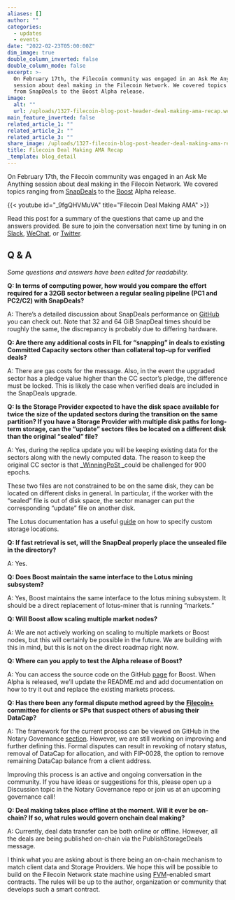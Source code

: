 ```yaml
---
aliases: []
author: ""
categories:
  - updates
  - events
date: "2022-02-23T05:00:00Z"
dim_image: true
double_column_inverted: false
double_column_mode: false
excerpt: >-
  On February 17th, the Filecoin community was engaged in an Ask Me Anything
  session about deal making in the Filecoin Network. We covered topics ranging
  from SnapDeals to the Boost Alpha release.
image:
  alt: ""
  url: /uploads/1327-filecoin-blog-post-header-deal-making-ama-recap.webp
main_feature_inverted: false
related_article_1: ""
related_article_2: ""
related_article_3: ""
share_image: /uploads/1327-filecoin-blog-post-header-deal-making-ama-recap.webp
title: Filecoin Deal Making AMA Recap
_template: blog_detail
---
```


On February 17th, the Filecoin community was engaged in an Ask Me Anything session about deal making in the Filecoin Network. We covered topics ranging from [SnapDeals](https://youtu.be/YIYfKlt2NhE) to the [Boost](https://github.com/filecoin-project/boost#readme) Alpha release.

{{< youtube id="_9fgQHVMuVA" title="Filecoin Deal Making AMA" >}}

Read this post for a summary of the questions that came up and the answers provided. Be sure to join the conversation next time by tuning in on [Slack](https://filecoin.io/slack), [WeChat](https://weixin.qq.com/r/1xz54Y-EctINrcuC90nF), or [Twitter](https://twitter.com/Filecoin).

## Q & A

_Some questions and answers have been edited for readability._

**Q: In terms of computing power, how would you compare the effort required for a 32GB sector between a regular sealing pipeline (PC1 and PC2/C2) with SnapDeals?**

A: There’s a detailed discussion about SnapDeals performance on [GitHub](https://github.com/filecoin-project/lotus/discussions/8127) you can check out. Note that 32 and 64 GiB SnapDeal times should be roughly the same, the discrepancy is probably due to differing hardware.

**Q: Are there any additional costs in FIL for “snapping” in deals to existing Committed Capacity sectors other than collateral top-up for verified deals?**

A: There are gas costs for the message. Also, in the event the upgraded sector has a pledge value higher than the CC sector’s pledge, the difference must be locked. This is likely the case when verified deals are included in the SnapDeals upgrade.

**Q: Is the Storage Provider expected to have the disk space available for twice the size of the updated sectors during the transition on the same partition? If you have a Storage Provider with multiple disk paths for long-term storage, can the “update” sectors files be located on a different disk than the original “sealed” file?**

A: Yes, during the replica update you will be keeping existing data for the sectors along with the newly computed data. The reason to keep the original CC sector is that [_WinningPoSt _](https://filecoin.io/blog/posts/a-guide-to-filecoin-storage-mining/#proof-of-spacetime)could be challenged for 900 epochs.

These two files are not constrained to be on the same disk, they can be located on different disks in general. In particular, if the worker with the “sealed” file is out of disk space, the sector manager can put the corresponding “update” file on another disk.

The Lotus documentation has a useful [guide](https://lotus.filecoin.io/docs/storage-providers/custom-storage-layout/#custom-location-for-storing) on how to specify custom storage locations.

**Q: If fast retrieval is set, will the SnapDeal properly place the unsealed file in the directory?**

A: Yes.

**Q: Does Boost maintain the same interface to the Lotus mining subsystem?**

A: Yes, Boost maintains the same interface to the lotus mining subsystem. It should be a direct replacement of lotus-miner that is running “markets.”

**Q: Will Boost allow scaling multiple market nodes?**

A: We are not actively working on scaling to multiple markets or Boost nodes, but this will certainly be possible in the future. We are building with this in mind, but this is not on the direct roadmap right now.

**Q: Where can you apply to test the Alpha release of Boost?**

A: You can access the source code on the GitHub [page](https://github.com/filecoin-project/boost) for Boost. When Alpha is released, we’ll update the README.md and add documentation on how to try it out and replace the existing markets process.

**Q: Has there been any formal dispute method agreed by the** [**Filecoin+**](https://docs.filecoin.io/store/filecoin-plus/) **committee for clients or SPs that suspect others of abusing their DataCap?**

A: The framework for the current process can be viewed on GitHub in the Notary Governance [section](https://github.com/filecoin-project/notary-governance/#dispute--audit-framework). However, we are still working on improving and further defining this. Formal disputes can result in revoking of notary status, removal of DataCap for allocation, and with FIP-0028, the option to remove remaining DataCap balance from a client address.

Improving this process is an active and ongoing conversation in the community. If you have ideas or suggestions for this, please open up a Discussion topic in the Notary Governance repo or join us at an upcoming governance call!

**Q: Deal making takes place offline at the moment. Will it ever be on-chain? If so, what rules would govern onchain deal making?**

A: Currently, deal data transfer can be both online or offline. However, all the deals are being published on-chain via the PublishStorageDeals message.

I think what you are asking about is there being an on-chain mechanism to match client data and Storage Providers. We hope this will be possible to build on the Filecoin Network state machine using [FVM](https://fvm.filecoin.io/)-enabled smart contracts. The rules will be up to the author, organization or community that develops such a smart contract.
